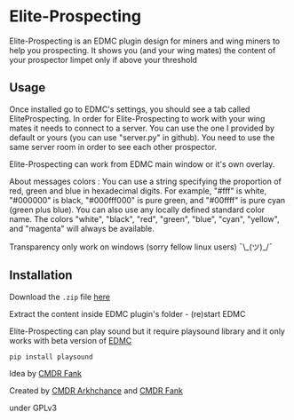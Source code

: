 # Elite-Prospecting


Elite-Prospecting is an EDMC plugin design for miners and wing miners to help you prospecting.
It shows you (and your wing mates) the content of your prospector limpet only if above your threshold


Usage
--------
Once installed go to EDMC's settings, you should see a tab called EliteProspecting.
In order for Elite-Prospecting to work with your wing mates it needs to connect to a server.
You can use the one I provided by default or yours (you can use "server.py" in github).
You need to use the same server room in order to see each other prospector.

Elite-Prospecting can work from EDMC main window or it's own overlay.

About messages colors :
You can use a string specifying the proportion of red, green and blue in hexadecimal digits. For example, "#fff" is white, "#000000" is black, "#000fff000" is pure green, and "#00ffff" is pure cyan (green plus blue).
You can also use any locally defined standard color name. The colors "white", "black", "red", "green", "blue", "cyan", "yellow", and "magenta" will always be available.

Transparency only work on windows
(sorry fellow linux users) ¯\\\_(ツ)\_/¯


Installation
--------
Download the `.zip` file [here](https://github.com/Arkhchance/Elite-Prospecting/releases/latest)

Extract the content inside EDMC plugin's folder - (re)start EDMC

Elite-Prospecting can play sound but it require playsound library and it only works with beta version of [EDMC](https://github.com/Marginal/EDMarketConnector/releases/tag/rel-350-0) 
```
pip install playsound
```

Idea by [CMDR Fank](https://inara.cz/cmdr/162442/)

Created by [CMDR Arkhchance](https://inara.cz/cmdr/10980/) and [CMDR Fank](https://inara.cz/cmdr/162442/)

under GPLv3
